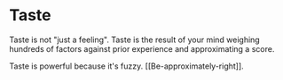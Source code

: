 # Taste
Taste is not "just a feeling". Taste is the result of your mind weighing hundreds of factors against prior experience and approximating a score.

Taste is powerful because it's fuzzy. [[Be-approximately-right]].

